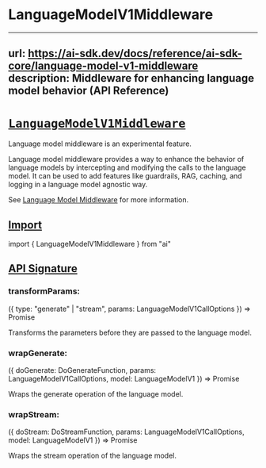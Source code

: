 # LanguageModelV1Middleware


---
url: https://ai-sdk.dev/docs/reference/ai-sdk-core/language-model-v1-middleware
description: Middleware for enhancing language model behavior (API Reference)
---


# [`LanguageModelV1Middleware`](#languagemodelv1middleware)


Language model middleware is an experimental feature.

Language model middleware provides a way to enhance the behavior of language models by intercepting and modifying the calls to the language model. It can be used to add features like guardrails, RAG, caching, and logging in a language model agnostic way.

See [Language Model Middleware](/docs/ai-sdk-core/middleware) for more information.


## [Import](#import)


import { LanguageModelV1Middleware } from "ai"


## [API Signature](#api-signature)



### transformParams:


({ type: "generate" | "stream", params: LanguageModelV1CallOptions }) => Promise<LanguageModelV1CallOptions>

Transforms the parameters before they are passed to the language model.


### wrapGenerate:


({ doGenerate: DoGenerateFunction, params: LanguageModelV1CallOptions, model: LanguageModelV1 }) => Promise<DoGenerateResult>

Wraps the generate operation of the language model.


### wrapStream:


({ doStream: DoStreamFunction, params: LanguageModelV1CallOptions, model: LanguageModelV1 }) => Promise<DoStreamResult>

Wraps the stream operation of the language model.
